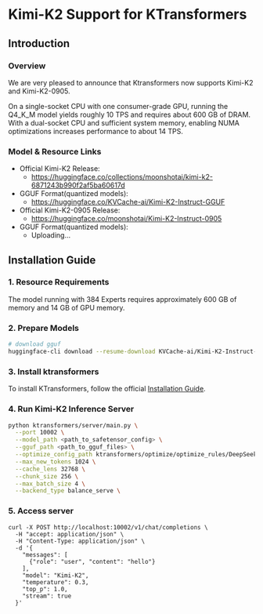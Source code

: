 # Kimi-K2 Support for KTransformers

## Introduction

### Overview
We are very pleased to announce that Ktransformers now supports Kimi-K2 and Kimi-K2-0905.

On a single-socket CPU with one consumer-grade GPU, running the Q4_K_M model yields roughly 10 TPS and requires about 600 GB of DRAM.  
With a dual-socket CPU and sufficient system memory, enabling NUMA optimizations increases performance to about 14 TPS.

### Model & Resource Links

- Official Kimi-K2 Release: 
  - https://huggingface.co/collections/moonshotai/kimi-k2-6871243b990f2af5ba60617d
- GGUF Format(quantized models):
  - https://huggingface.co/KVCache-ai/Kimi-K2-Instruct-GGUF
- Official Kimi-K2-0905 Release:
  - https://huggingface.co/moonshotai/Kimi-K2-Instruct-0905
- GGUF Format(quantized models):
  - Uploading...

## Installation Guide

### 1. Resource Requirements

The model running with 384 Experts requires approximately 600 GB of memory and 14 GB of GPU memory.

### 2. Prepare Models

```bash
# download gguf
huggingface-cli download --resume-download KVCache-ai/Kimi-K2-Instruct-GGUF

```

### 3. Install ktransformers

To install KTransformers, follow the official [Installation Guide](https://kvcache-ai.github.io/ktransformers/en/install.html).

### 4. Run Kimi-K2 Inference Server

```bash
python ktransformers/server/main.py \
  --port 10002 \
  --model_path <path_to_safetensor_config> \
  --gguf_path <path_to_gguf_files> \
  --optimize_config_path ktransformers/optimize/optimize_rules/DeepSeek-V3-Chat-serve.yaml \
  --max_new_tokens 1024 \
  --cache_lens 32768 \
  --chunk_size 256 \
  --max_batch_size 4 \
  --backend_type balance_serve \
```

### 5. Access server

```
curl -X POST http://localhost:10002/v1/chat/completions \
  -H "accept: application/json" \
  -H "Content-Type: application/json" \
  -d '{
    "messages": [
      {"role": "user", "content": "hello"}
    ],
    "model": "Kimi-K2",
    "temperature": 0.3,
    "top_p": 1.0,
    "stream": true
  }'
```

